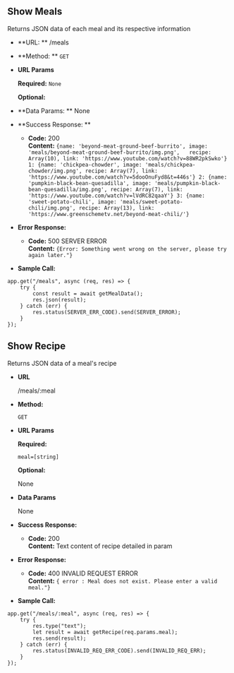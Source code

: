 **Show Meals**
----
  Returns JSON data of each meal and its respective information

* **URL: **
/meals

* **Method: **
  `GET`
  
*  **URL Params**

   **Required:**
   `None`

   **Optional:**
 
* **Data Params: **
  None

* **Success Response: **

  * **Code:** 200 <br />
    **Content:** 
    `{name: 'beyond-meat-ground-beef-burrito', image: 'meals/beyond-meat-ground-beef-burrito/img.png',   recipe:   Array(10), link: 'https://www.youtube.com/watch?v=88WR2pkSwko'}
    1: {name: 'chickpea-chowder', image: 'meals/chickpea-chowder/img.png', recipe: Array(7), link: 'https://www.youtube.com/watch?v=5dooOnuFyd8&t=446s'}
    2: {name: 'pumpkin-black-bean-quesadilla', image: 'meals/pumpkin-black-bean-quesadilla/img.png', recipe: Array(7), link: 'https://www.youtube.com/watch?v=lVdRC82qaaY'}
    3: {name: 'sweet-potato-chili', image: 'meals/sweet-potato-chili/img.png', recipe: Array(13), link: 'https://www.greenschemetv.net/beyond-meat-chili/'}`
 
* **Error Response:**

  * **Code:** 500 SERVER ERROR <br />
    **Content:** `{Error: Something went wrong on the server, please try again later."}`

* **Sample Call:**

```
app.get("/meals", async (req, res) => {
    try {
        const result = await getMealData();
        res.json(result);
    } catch (err) {
        res.status(SERVER_ERR_CODE).send(SERVER_ERROR);
    }
});
```


**Show Recipe**
----
  Returns JSON data of a meal's recipe

* **URL**

  /meals/:meal

* **Method:**
  
  `GET`
  
*  **URL Params**

   **Required:**
 
   `meal=[string]`

   **Optional:**
 
    None

* **Data Params**

  None

* **Success Response:**

  * **Code:** 200 <br />
    **Content:** 
    Text content of recipe detailed in param
 
* **Error Response:**

  * **Code:** 400 INVALID REQUEST ERROR <br />
    **Content:** `{ error : Meal does not exist. Please enter a valid meal."}`

* **Sample Call:**

```
app.get("/meals/:meal", async (req, res) => {
    try {
        res.type("text");
        let result = await getRecipe(req.params.meal);
        res.send(result);
    } catch (err) {
        res.status(INVALID_REQ_ERR_CODE).send(INVALID_REQ_ERR);
    }
});
```
